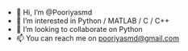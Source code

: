 - 👋 Hi, I’m @Pooriyasmd
- 👀 I’m interested in Python / MATLAB / C / C++
- 💞️ I’m looking to collaborate on Python
- 📫 You can reach me on pooriyasmd@gmail.com 
